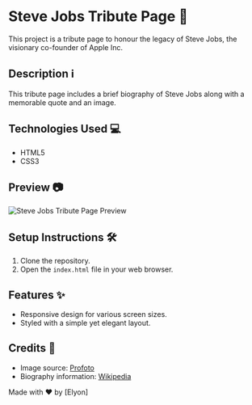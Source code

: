 # Steve Jobs Tribute Page 🍏

This project is a tribute page to honour the legacy of Steve Jobs, the visionary co-founder of Apple Inc.

## Description ℹ️

This tribute page includes a brief biography of Steve Jobs along with a memorable quote and an image.

## Technologies Used 💻

- HTML5
- CSS3

## Preview 📷

![Steve Jobs Tribute Page Preview](screenshot.png)

## Setup Instructions 🛠️

1. Clone the repository.
2. Open the `index.html` file in your web browser.

## Features ✨

- Responsive design for various screen sizes.
- Styled with a simple yet elegant layout.

## Credits 🙌

- Image source: [Profoto](https://www.profoto.com)
- Biography information: [Wikipedia](https://en.wikipedia.org/wiki/Steve_Jobs)


Made with ❤️ by [Elyon]
